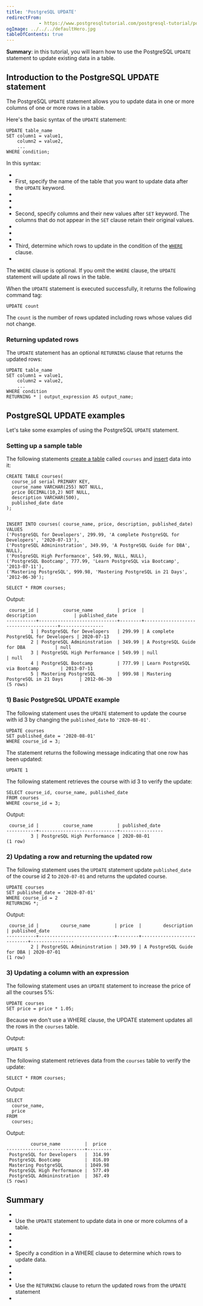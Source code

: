 ```yaml
---
title: 'PostgreSQL UPDATE'
redirectFrom: 
            - https://www.postgresqltutorial.com/postgresql-tutorial/postgresql-update/
ogImage: ../../../defaultHero.jpg
tableOfContents: true
---
```



**Summary**: in this tutorial, you will learn how to use the PostgreSQL `UPDATE` statement to update existing data in a table.





## Introduction to the PostgreSQL UPDATE statement





The PostgreSQL `UPDATE` statement allows you to update data in one or more columns of one or more rows in a table.





Here's the basic syntax of the `UPDATE` statement:





```
UPDATE table_name
SET column1 = value1,
    column2 = value2,
    ...
WHERE condition;
```





In this syntax:





- 
- First, specify the name of the table that you want to update data after the `UPDATE` keyword.
- 
-
- 
- Second, specify columns and their new values after `SET` keyword. The columns that do not appear in the `SET` clause retain their original values.
- 
-
- 
- Third, determine which rows to update in the condition of the [`WHERE`](https://www.postgresqltutorial.com/postgresql-tutorial/postgresql-where/) clause.
- 





The `WHERE` clause is optional. If you omit the `WHERE` clause, the `UPDATE` statement will update all rows in the table.





When the `UPDATE` statement is executed successfully, it returns the following command tag:





```
UPDATE count
```





The `count` is the number of rows updated including rows whose values did not change.





### Returning updated rows





The `UPDATE` statement has an optional `RETURNING` clause that returns the updated rows:





```
UPDATE table_name
SET column1 = value1,
    column2 = value2,
    ...
WHERE condition
RETURNING * | output_expression AS output_name;
```





## PostgreSQL UPDATE examples





Let's take some examples of using the PostgreSQL `UPDATE` statement.





### Setting up a sample table





The following statements [create a table](https://www.postgresqltutorial.com/postgresql-tutorial/postgresql-create-table/) called `courses` and [insert](https://www.postgresqltutorial.com/postgresql-tutorial/postgresql-insert/) data into it:





```
CREATE TABLE courses(
  course_id serial PRIMARY KEY,
  course_name VARCHAR(255) NOT NULL,
  price DECIMAL(10,2) NOT NULL,
  description VARCHAR(500),
  published_date date
);


INSERT INTO courses( course_name, price, description, published_date)
VALUES
('PostgreSQL for Developers', 299.99, 'A complete PostgreSQL for Developers', '2020-07-13'),
('PostgreSQL Admininstration', 349.99, 'A PostgreSQL Guide for DBA', NULL),
('PostgreSQL High Performance', 549.99, NULL, NULL),
('PostgreSQL Bootcamp', 777.99, 'Learn PostgreSQL via Bootcamp', '2013-07-11'),
('Mastering PostgreSQL', 999.98, 'Mastering PostgreSQL in 21 Days', '2012-06-30');

SELECT * FROM courses;
```





Output:





```
 course_id |         course_name         | price  |             description              | published_date
-----------+-----------------------------+--------+--------------------------------------+----------------
         1 | PostgreSQL for Developers   | 299.99 | A complete PostgreSQL for Developers | 2020-07-13
         2 | PostgreSQL Admininstration  | 349.99 | A PostgreSQL Guide for DBA           | null
         3 | PostgreSQL High Performance | 549.99 | null                                 | null
         4 | PostgreSQL Bootcamp         | 777.99 | Learn PostgreSQL via Bootcamp        | 2013-07-11
         5 | Mastering PostgreSQL        | 999.98 | Mastering PostgreSQL in 21 Days      | 2012-06-30
(5 rows)
```





### 1) Basic PostgreSQL UPDATE example





The following statement uses the `UPDATE` statement to update the course with id 3 by changing the `published_date` to `'2020-08-01'`.





```
UPDATE courses
SET published_date = '2020-08-01'
WHERE course_id = 3;
```





The statement returns the following message indicating that one row has been updated:





```
UPDATE 1
```





The following statement retrieves the course with id 3 to verify the update:





```
SELECT course_id, course_name, published_date
FROM courses
WHERE course_id = 3;
```





Output:





```
 course_id |         course_name         | published_date
-----------+-----------------------------+----------------
         3 | PostgreSQL High Performance | 2020-08-01
(1 row)
```





### 2) Updating a row and returning the updated row





The following statement uses the `UPDATE` statement update `published_date` of the course id 2 to `2020-07-01` and returns the updated course.





```
UPDATE courses
SET published_date = '2020-07-01'
WHERE course_id = 2
RETURNING *;
```





Output:





```
 course_id |        course_name         | price  |        description         | published_date
-----------+----------------------------+--------+----------------------------+----------------
         2 | PostgreSQL Admininstration | 349.99 | A PostgreSQL Guide for DBA | 2020-07-01
(1 row)
```





### 3) Updating a column with an expression





The following statement uses an `UPDATE` statement to increase the price of all the courses 5%:





```
UPDATE courses
SET price = price * 1.05;
```





Because we don't use a WHERE clause, the UPDATE statement updates all the rows in the `courses` table.





Output:





```
UPDATE 5
```





The following statement retrieves data from the `courses` table to verify the update:





```
SELECT * FROM courses;
```





Output:





```
SELECT
  course_name,
  price
FROM
  courses;
```





Output:





```
         course_name         |  price
-----------------------------+---------
 PostgreSQL for Developers   |  314.99
 PostgreSQL Bootcamp         |  816.89
 Mastering PostgreSQL        | 1049.98
 PostgreSQL High Performance |  577.49
 PostgreSQL Admininstration  |  367.49
(5 rows)
```





## Summary





- 
- Use the `UPDATE` statement to update data in one or more columns of a table.
- 
-
- 
- Specify a condition in a WHERE clause to determine which rows to update data.
- 
-
- 
- Use the `RETURNING` clause to return the updated rows from the `UPDATE` statement
- 


